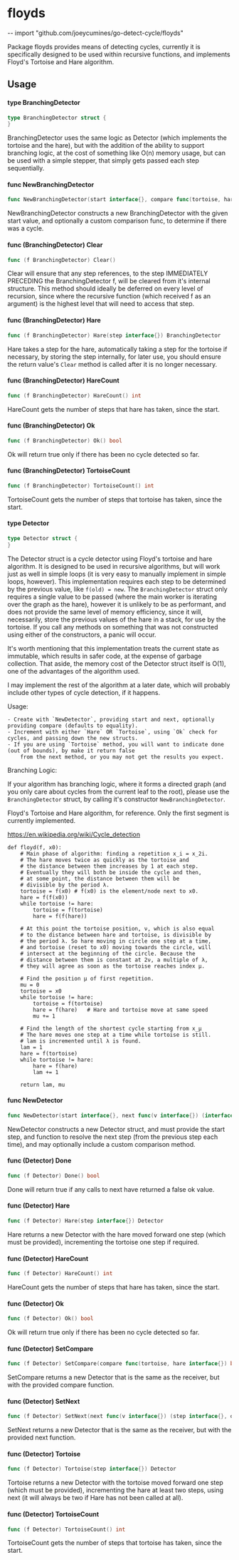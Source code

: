 # floyds
--
    import "github.com/joeycumines/go-detect-cycle/floyds"

Package floyds provides means of detecting cycles, currently it is specifically
designed to be used within recursive functions, and implements Floyd's Tortoise
and Hare algorithm.

## Usage

#### type BranchingDetector

```go
type BranchingDetector struct {
}
```

BranchingDetector uses the same logic as Detector (which implements the tortoise
and the hare), but with the addition of the ability to support branching logic,
at the cost of something like O(n) memory usage, but can be used with a simple
stepper, that simply gets passed each step sequentially.

#### func  NewBranchingDetector

```go
func NewBranchingDetector(start interface{}, compare func(tortoise, hare interface{}) bool) BranchingDetector
```
NewBranchingDetector constructs a new BranchingDetector with the given start
value, and optionally a custom comparison func, to determine if there was a
cycle.

#### func (BranchingDetector) Clear

```go
func (f BranchingDetector) Clear()
```
Clear will ensure that any step references, to the step IMMEDIATELY PRECEDING
the BranchingDetector f, will be cleared from it's internal structure. This
method should ideally be deferred on every level of recursion, since where the
recursive function (which received f as an argument) is the highest level that
will need to access that step.

#### func (BranchingDetector) Hare

```go
func (f BranchingDetector) Hare(step interface{}) BranchingDetector
```
Hare takes a step for the hare, automatically taking a step for the tortoise if
necessary, by storing the step internally, for later use, you should ensure the
return value's `Clear` method is called after it is no longer necessary.

#### func (BranchingDetector) HareCount

```go
func (f BranchingDetector) HareCount() int
```
HareCount gets the number of steps that hare has taken, since the start.

#### func (BranchingDetector) Ok

```go
func (f BranchingDetector) Ok() bool
```
Ok will return true only if there has been no cycle detected so far.

#### func (BranchingDetector) TortoiseCount

```go
func (f BranchingDetector) TortoiseCount() int
```
TortoiseCount gets the number of steps that tortoise has taken, since the start.

#### type Detector

```go
type Detector struct {
}
```

The Detector struct is a cycle detector using Floyd's tortoise and hare
algorithm. It is designed to be used in recursive algorithms, but will work just
as well in simple loops (it is very easy to manually implement in simple loops,
however). This implementation requires each step to be determined by the
previous value, like `f(old) = new`. The `BranchingDetector` struct only
requires a single value to be passed (where the main worker is iterating over
the graph as the hare), however it is unlikely to be as performant, and does not
provide the same level of memory efficiency, since it will, necessarily, store
the previous values of the hare in a stack, for use by the tortoise. If you call
any methods on something that was not constructed using either of the
constructors, a panic will occur.

It's worth mentioning that this implementation treats the current state as
immutable, which results in safer code, at the expense of garbage collection.
That aside, the memory cost of the Detector struct itself is O(1), one of the
advantages of the algorithm used.

I may implement the rest of the algorithm at a later date, which will probably
include other types of cycle detection, if it happens.

Usage:

    - Create with `NewDetector`, providing start and next, optionally providing compare (defaults to equality).
    - Increment with either `Hare` OR `Tortoise`, using `Ok` check for cycles, and passing down the new structs.
    - If you are using `Tortoise` method, you will want to indicate done (out of bounds), by make it return false
    	from the next method, or you may not get the results you expect.

Branching Logic:

If your algorithm has branching logic, where it forms a directed graph (and you
only care about cycles from the current leaf to the root), please use the
`BranchingDetector` struct, by calling it's constructor `NewBranchingDetector`.

Floyd's Tortoise and Hare algorithm, for reference. Only the first segment is
currently implemented.

https://en.wikipedia.org/wiki/Cycle_detection

    def floyd(f, x0):
    	# Main phase of algorithm: finding a repetition x_i = x_2i.
    	# The hare moves twice as quickly as the tortoise and
    	# the distance between them increases by 1 at each step.
    	# Eventually they will both be inside the cycle and then,
    	# at some point, the distance between them will be
    	# divisible by the period λ.
    	tortoise = f(x0) # f(x0) is the element/node next to x0.
    	hare = f(f(x0))
    	while tortoise != hare:
    		tortoise = f(tortoise)
    		hare = f(f(hare))

    	# At this point the tortoise position, ν, which is also equal
    	# to the distance between hare and tortoise, is divisible by
    	# the period λ. So hare moving in circle one step at a time,
    	# and tortoise (reset to x0) moving towards the circle, will
    	# intersect at the beginning of the circle. Because the
    	# distance between them is constant at 2ν, a multiple of λ,
    	# they will agree as soon as the tortoise reaches index μ.

    	# Find the position μ of first repetition.
    	mu = 0
    	tortoise = x0
    	while tortoise != hare:
    		tortoise = f(tortoise)
    		hare = f(hare)   # Hare and tortoise move at same speed
    		mu += 1

    	# Find the length of the shortest cycle starting from x_μ
    	# The hare moves one step at a time while tortoise is still.
    	# lam is incremented until λ is found.
    	lam = 1
    	hare = f(tortoise)
    	while tortoise != hare:
    		hare = f(hare)
    		lam += 1

    	return lam, mu

#### func  NewDetector

```go
func NewDetector(start interface{}, next func(v interface{}) (interface{}, bool), compare func(tortoise, hare interface{}) bool) Detector
```
NewDetector constructs a new Detector struct, and must provide the start step,
and function to resolve the next step (from the previous step each time), and
may optionally include a custom comparison method.

#### func (Detector) Done

```go
func (f Detector) Done() bool
```
Done will return true if any calls to next have returned a false ok value.

#### func (Detector) Hare

```go
func (f Detector) Hare(step interface{}) Detector
```
Hare returns a new Detector with the hare moved forward one step (which must be
provided), incrementing the tortoise one step if required.

#### func (Detector) HareCount

```go
func (f Detector) HareCount() int
```
HareCount gets the number of steps that hare has taken, since the start.

#### func (Detector) Ok

```go
func (f Detector) Ok() bool
```
Ok will return true only if there has been no cycle detected so far.

#### func (Detector) SetCompare

```go
func (f Detector) SetCompare(compare func(tortoise, hare interface{}) bool) Detector
```
SetCompare returns a new Detector that is the same as the receiver, but with the
provided compare function.

#### func (Detector) SetNext

```go
func (f Detector) SetNext(next func(v interface{}) (step interface{}, ok bool)) Detector
```
SetNext returns a new Detector that is the same as the receiver, but with the
provided next function.

#### func (Detector) Tortoise

```go
func (f Detector) Tortoise(step interface{}) Detector
```
Tortoise returns a new Detector with the tortoise moved forward one step (which
must be provided), incrementing the hare at least two steps, using next (it will
always be two if Hare has not been called at all).

#### func (Detector) TortoiseCount

```go
func (f Detector) TortoiseCount() int
```
TortoiseCount gets the number of steps that tortoise has taken, since the start.

